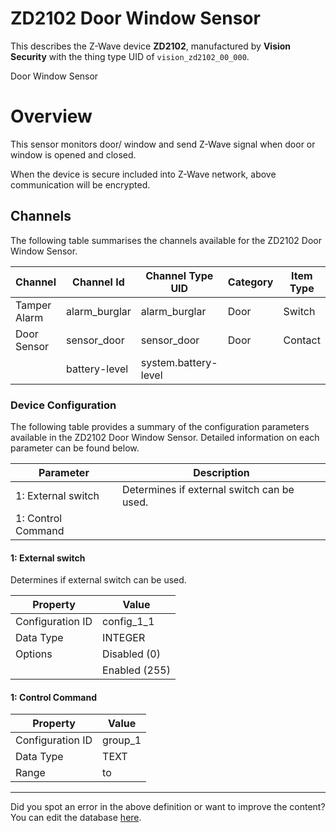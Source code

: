 
# ZD2102 Door Window Sensor

This describes the Z-Wave device **ZD2102**, manufactured by **Vision Security** with the thing type UID of ```vision_zd2102_00_000```. 

Door Window Sensor  


# Overview #

This sensor monitors door/ window and send Z-Wave signal when door or window is opened and closed.

When the device is secure included into Z-Wave network, above communication will be encrypted.

## Channels
The following table summarises the channels available for the ZD2102 Door Window Sensor.

| Channel | Channel Id | Channel Type UID | Category | Item Type |
|---------|------------|------------------|----------|-----------|
| Tamper Alarm | alarm_burglar | alarm_burglar | Door | Switch |
| Door Sensor | sensor_door | sensor_door | Door | Contact |
|  | battery-level | system.battery-level |  |  |




### Device Configuration
The following table provides a summary of the configuration parameters available in the ZD2102 Door Window Sensor.
Detailed information on each parameter can be found below.

| Parameter   | Description |
|-------------|-------------|
| 1: External switch | Determines if external switch can be used. |
| 1: Control Command |  |




#### 1: External switch

Determines if external switch can be used.


| Property         | Value    |
|------------------|----------|
| Configuration ID | config_1_1 |
| Data Type        | INTEGER || Default Value | 0 |
| Options | Disabled (0) |
|  | Enabled (255) |






#### 1: Control Command




| Property         | Value    |
|------------------|----------|
| Configuration ID | group_1 |
| Data Type        | TEXT |
| Range |  to  |






---

Did you spot an error in the above definition or want to improve the content?
You can edit the database [here](http://www.cd-jackson.com/index.php/zwave/zwave-device-database/zwave-device-list/devicesummary/105).


